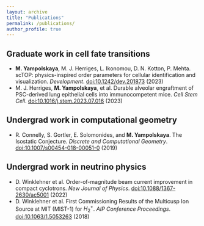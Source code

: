 ```yaml
---
layout: archive
title: "Publications"
permalink: /publications/
author_profile: true
---
```


## Graduate work in cell fate transitions
 * **M. Yampolskaya**, M. J. Herriges, L. Ikonomou, D. N. Kotton, P. Mehta. scTOP: physics-inspired order parameters for cellular identification and visualization. *Development*. [doi:10.1242/dev.201873](https://doi.org/10.1242/dev.201873) (2023)
 * M. J. Herriges, **M. Yampolskaya**, et al. Durable alveolar engraftment of PSC-derived lung epithelial cells into immunocompetent mice. *Cell Stem Cell*. [doi:10.1016/j.stem.2023.07.016](https://doi.org/10.1016/j.stem.2023.07.016) (2023)

## Undergrad work in computational geometry
 * R. Connelly, S. Gortler, E. Solomonides, and **M. Yampolskaya**. The Isostatic Conjecture. *Discrete and Computational Geometry*. [doi:10.1007/s00454-018-00051-0](https://doi.org/10.1007/s00454-018-00051-0) (2019)

## Undergrad work in neutrino physics
 * D. Winklehner et al. Order-of-magnitude beam current improvement in compact cyclotrons. *New Journal of Physics*.  [doi:10.1088/1367-2630/ac5001](https://doi.org/10.1088/1367-2630/ac5001) (2022)
 * D. Winklehner et al. First Commissioning Results of the Multicusp Ion Source at MIT (MIST-1) for $H^+_2$. *AIP Conference Proceedings*. [doi:10.1063/1.5053263](https://doi.org/10.1063/1.5053263) (2018)
